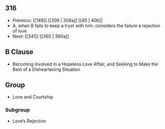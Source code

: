 ## 316
- Previous: [[146]] [[308 | 308a]] [[40 | 40b]] 
- A, when B fails to keep a tryst with him. considers the failure a rejection of love
- Next: [[341]] [[360 | 360a]] 

## B Clause
- Becoming Involved in a Hopeless Love Affair, and Seeking to Make the Best of a Disheartening Situation

## Group
- Love and Courtship

### Subgroup
- Love’s Rejection

